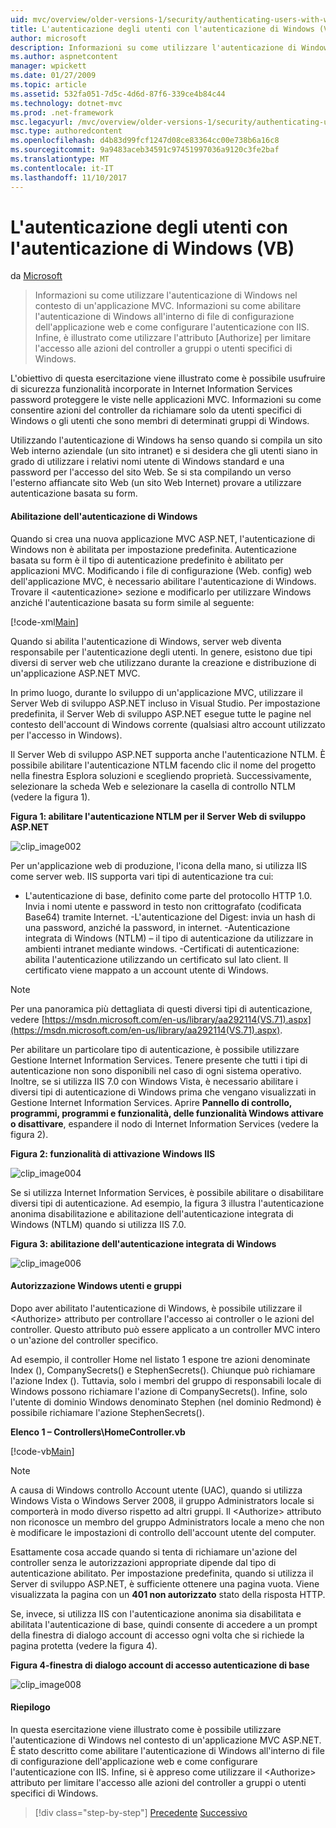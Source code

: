 ```yaml
---
uid: mvc/overview/older-versions-1/security/authenticating-users-with-windows-authentication-vb
title: L'autenticazione degli utenti con l'autenticazione di Windows (VB) | Documenti Microsoft
author: microsoft
description: Informazioni su come utilizzare l'autenticazione di Windows nel contesto di un'applicazione MVC. Viene descritto come abilitare l'autenticazione di Windows all'interno di co web dell'applicazione...
ms.author: aspnetcontent
manager: wpickett
ms.date: 01/27/2009
ms.topic: article
ms.assetid: 532fa051-7d5c-4d6d-87f6-339ce4b84c44
ms.technology: dotnet-mvc
ms.prod: .net-framework
msc.legacyurl: /mvc/overview/older-versions-1/security/authenticating-users-with-windows-authentication-vb
msc.type: authoredcontent
ms.openlocfilehash: d4b83d99fcf1247d08ce83364cc00e738b6a16c8
ms.sourcegitcommit: 9a9483aceb34591c97451997036a9120c3fe2baf
ms.translationtype: MT
ms.contentlocale: it-IT
ms.lasthandoff: 11/10/2017
---
```

<a name="authenticating-users-with-windows-authentication-vb"></a>L'autenticazione degli utenti con l'autenticazione di Windows (VB)
====================
da [Microsoft](https://github.com/microsoft)

> Informazioni su come utilizzare l'autenticazione di Windows nel contesto di un'applicazione MVC. Informazioni su come abilitare l'autenticazione di Windows all'interno di file di configurazione dell'applicazione web e come configurare l'autenticazione con IIS. Infine, è illustrato come utilizzare l'attributo [Authorize] per limitare l'accesso alle azioni del controller a gruppi o utenti specifici di Windows.


L'obiettivo di questa esercitazione viene illustrato come è possibile usufruire di sicurezza funzionalità incorporate in Internet Information Services password proteggere le viste nelle applicazioni MVC. Informazioni su come consentire azioni del controller da richiamare solo da utenti specifici di Windows o gli utenti che sono membri di determinati gruppi di Windows.

Utilizzando l'autenticazione di Windows ha senso quando si compila un sito Web interno aziendale (un sito intranet) e si desidera che gli utenti siano in grado di utilizzare i relativi nomi utente di Windows standard e una password per l'accesso del sito Web. Se si sta compilando un verso l'esterno affiancate sito Web (un sito Web Internet) provare a utilizzare autenticazione basata su form.

#### <a name="enabling-windows-authentication"></a>Abilitazione dell'autenticazione di Windows

Quando si crea una nuova applicazione MVC ASP.NET, l'autenticazione di Windows non è abilitata per impostazione predefinita. Autenticazione basata su form è il tipo di autenticazione predefinito è abilitato per applicazioni MVC. Modificando i file di configurazione (Web. config) web dell'applicazione MVC, è necessario abilitare l'autenticazione di Windows. Trovare il &lt;autenticazione&gt; sezione e modificarlo per utilizzare Windows anziché l'autenticazione basata su form simile al seguente:

[!code-xml[Main](authenticating-users-with-windows-authentication-vb/samples/sample1.xml)]

Quando si abilita l'autenticazione di Windows, server web diventa responsabile per l'autenticazione degli utenti. In genere, esistono due tipi diversi di server web che utilizzano durante la creazione e distribuzione di un'applicazione ASP.NET MVC.

In primo luogo, durante lo sviluppo di un'applicazione MVC, utilizzare il Server Web di sviluppo ASP.NET incluso in Visual Studio. Per impostazione predefinita, il Server Web di sviluppo ASP.NET esegue tutte le pagine nel contesto dell'account di Windows corrente (qualsiasi altro account utilizzato per l'accesso in Windows).

Il Server Web di sviluppo ASP.NET supporta anche l'autenticazione NTLM. È possibile abilitare l'autenticazione NTLM facendo clic il nome del progetto nella finestra Esplora soluzioni e scegliendo proprietà. Successivamente, selezionare la scheda Web e selezionare la casella di controllo NTLM (vedere la figura 1).

**Figura 1: abilitare l'autenticazione NTLM per il Server Web di sviluppo ASP.NET**

![clip_image002](authenticating-users-with-windows-authentication-vb/_static/image1.jpg)

Per un'applicazione web di produzione, l'icona della mano, si utilizza IIS come server web. IIS supporta vari tipi di autenticazione tra cui:

- L'autenticazione di base, definito come parte del protocollo HTTP 1.0. Invia i nomi utente e password in testo non crittografato (codificata Base64) tramite Internet. -L'autenticazione del Digest: invia un hash di una password, anziché la password, in internet. -Autenticazione integrata di Windows (NTLM) – il tipo di autenticazione da utilizzare in ambienti intranet mediante windows. -Certificati di autenticazione: abilita l'autenticazione utilizzando un certificato sul lato client. Il certificato viene mappato a un account utente di Windows.

> [!NOTE] 
> 
> Per una panoramica più dettagliata di questi diversi tipi di autenticazione, vedere [https://msdn.microsoft.com/en-us/library/aa292114(VS.71).aspx](https://msdn.microsoft.com/en-us/library/aa292114(VS.71).aspx).


Per abilitare un particolare tipo di autenticazione, è possibile utilizzare Gestione Internet Information Services. Tenere presente che tutti i tipi di autenticazione non sono disponibili nel caso di ogni sistema operativo. Inoltre, se si utilizza IIS 7.0 con Windows Vista, è necessario abilitare i diversi tipi di autenticazione di Windows prima che vengano visualizzati in Gestione Internet Information Services. Aprire **Pannello di controllo, programmi, programmi e funzionalità, delle funzionalità Windows attivare o disattivare**, espandere il nodo di Internet Information Services (vedere la figura 2).

**Figura 2: funzionalità di attivazione Windows IIS**

![clip_image004](authenticating-users-with-windows-authentication-vb/_static/image2.jpg)

Se si utilizza Internet Information Services, è possibile abilitare o disabilitare diversi tipi di autenticazione. Ad esempio, la figura 3 illustra l'autenticazione anonima disabilitazione e abilitazione dell'autenticazione integrata di Windows (NTLM) quando si utilizza IIS 7.0.

**Figura 3: abilitazione dell'autenticazione integrata di Windows**

![clip_image006](authenticating-users-with-windows-authentication-vb/_static/image3.jpg)

#### <a name="authorizing-windows-users-and-groups"></a>Autorizzazione Windows utenti e gruppi

Dopo aver abilitato l'autenticazione di Windows, è possibile utilizzare il &lt;Authorize&gt; attributo per controllare l'accesso ai controller o le azioni del controller. Questo attributo può essere applicato a un controller MVC intero o un'azione del controller specifico.

Ad esempio, il controller Home nel listato 1 espone tre azioni denominate Index (), CompanySecrets() e StephenSecrets(). Chiunque può richiamare l'azione Index (). Tuttavia, solo i membri del gruppo di responsabili locale di Windows possono richiamare l'azione di CompanySecrets(). Infine, solo l'utente di dominio Windows denominato Stephen (nel dominio Redmond) è possibile richiamare l'azione StephenSecrets().

**Elenco 1 – Controllers\HomeController.vb**

[!code-vb[Main](authenticating-users-with-windows-authentication-vb/samples/sample2.vb)]

> [!NOTE]
> A causa di Windows controllo Account utente (UAC), quando si utilizza Windows Vista o Windows Server 2008, il gruppo Administrators locale si comporterà in modo diverso rispetto ad altri gruppi. Il &lt;Authorize&gt; attributo non riconosce un membro del gruppo Administrators locale a meno che non è modificare le impostazioni di controllo dell'account utente del computer.


Esattamente cosa accade quando si tenta di richiamare un'azione del controller senza le autorizzazioni appropriate dipende dal tipo di autenticazione abilitato. Per impostazione predefinita, quando si utilizza il Server di sviluppo ASP.NET, è sufficiente ottenere una pagina vuota. Viene visualizzata la pagina con un **401 non autorizzato** stato della risposta HTTP.

Se, invece, si utilizza IIS con l'autenticazione anonima sia disabilitata e abilitata l'autenticazione di base, quindi consente di accedere a un prompt della finestra di dialogo account di accesso ogni volta che si richiede la pagina protetta (vedere la figura 4).

**Figura 4-finestra di dialogo account di accesso autenticazione di base**

![clip_image008](authenticating-users-with-windows-authentication-vb/_static/image4.jpg)

#### <a name="summary"></a>Riepilogo

In questa esercitazione viene illustrato come è possibile utilizzare l'autenticazione di Windows nel contesto di un'applicazione MVC ASP.NET. È stato descritto come abilitare l'autenticazione di Windows all'interno di file di configurazione dell'applicazione web e come configurare l'autenticazione con IIS. Infine, si è appreso come utilizzare il &lt;Authorize&gt; attributo per limitare l'accesso alle azioni del controller a gruppi o utenti specifici di Windows.

>[!div class="step-by-step"]
[Precedente](authenticating-users-with-forms-authentication-vb.md)
[Successivo](preventing-javascript-injection-attacks-vb.md)
